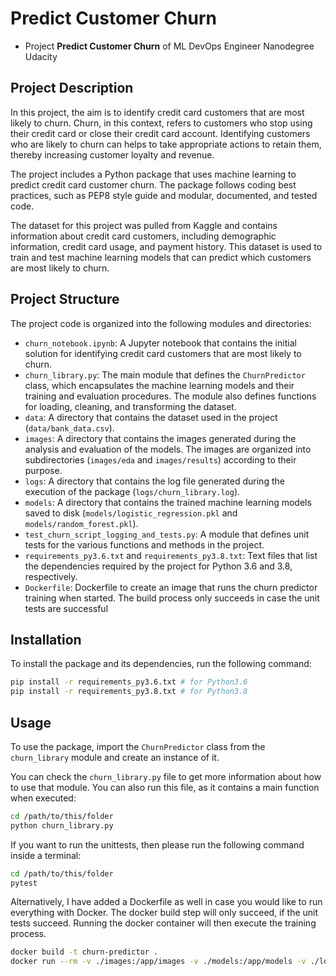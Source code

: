 # Predict Customer Churn

- Project **Predict Customer Churn** of ML DevOps Engineer Nanodegree Udacity

## Project Description
In this project, the aim is to identify credit card customers that are most likely to churn. Churn, in this context, refers to customers who stop using their credit card or close their credit card account. Identifying customers who are likely to churn can helps to take appropriate actions to retain them, thereby increasing customer loyalty and revenue.

The project includes a Python package that uses machine learning to predict credit card customer churn. The package follows coding best practices, such as PEP8 style guide and modular, documented, and tested code.

The dataset for this project was pulled from Kaggle and contains information about credit card customers, including demographic information, credit card usage, and payment history. This dataset is used to train and test machine learning models that can predict which customers are most likely to churn.

## Project Structure

The project code is organized into the following modules and directories:

- `churn_notebook.ipynb`: A Jupyter notebook that contains the initial solution for identifying credit card customers that are most likely to churn.
- `churn_library.py`: The main module that defines the `ChurnPredictor` class, which encapsulates the machine learning models and their training and evaluation procedures. The module also defines functions for loading, cleaning, and transforming the dataset.
- `data`: A directory that contains the dataset used in the project (`data/bank_data.csv`).
- `images`: A directory that contains the images generated during the analysis and evaluation of the models. The images are organized into subdirectories (`images/eda` and `images/results`) according to their purpose.
- `logs`: A directory that contains the log file generated during the execution of the package (`logs/churn_library.log`).
- `models`: A directory that contains the trained machine learning models saved to disk (`models/logistic_regression.pkl` and `models/random_forest.pkl`).
- `test_churn_script_logging_and_tests.py`: A module that defines unit tests for the various functions and methods in the project.
- `requirements_py3.6.txt` and `requirements_py3.8.txt`: Text files that list the dependencies required by the project for Python 3.6 and 3.8, respectively.
- `Dockerfile`: Dockerfile to create an image that runs the churn predictor training when started. The build process only succeeds in case the unit tests are successful

## Installation

To install the package and its dependencies, run the following command:

```bash
pip install -r requirements_py3.6.txt # for Python3.6
pip install -r requirements_py3.8.txt # for Python3.8
```

## Usage

To use the package, import the `ChurnPredictor` class from the `churn_library` module and create an instance of it. 

You can check the `churn_library.py` file to get more information about how to use that module. You can also run this file, as it contains a main function when executed:

```bash
cd /path/to/this/folder
python churn_library.py
```

If you want to run the unittests, then please run the following command inside a terminal:

```bash
cd /path/to/this/folder
pytest
```

Alternatively, I have added a Dockerfile as well in case you would like to run everything with Docker. The docker build step will only succeed, if the 
unit tests succeed. Running the docker container will then execute the training process.

```bash
docker build -t churn-predictor .
docker run --rm -v ./images:/app/images -v ./models:/app/models -v ./logs:/app/logs churn-predictor
```


